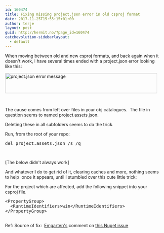 ```yaml
---
id: 160474
title: Fixing missing project.json error in old csproj format
date: 2017-11-25T15:55:15+01:00
author: terje
layout: post
guid: http://hermit.no/?page_id=160474
catchevolution-sidebarlayout:
  - default
---
```

When moving between old and new csproj formats, and back again when it doesn't work, I have several times ended with a project.json error looking like this:

<a href="http://hermit.no/wp-content/uploads/2017/11/pjson.png" target="_blank" rel="noopener"><img class="wp-image-160475 size-full" src="http://hermit.no/wp-content/uploads/2017/11/pjson.png" alt="project.json error message" width="492" height="65" /></a>

&nbsp;

The cause comes from left over files in your obj catalogues.  The file in question seems to named project.assets.json.

Deleting these in all subfolders seems to do the trick.

Run, from the root of your repo:
<pre>del project.assets.json /s /q</pre>
&nbsp;

[The below didn't always work]

And whatever I do to get rid of it, clearing caches and more, nothing seems to help  once it appears, until I stumbled over this cute little trick:

For the project which are affected, add the following snippet into your csproj file.
<pre>&lt;<span class="pl-ent">PropertyGroup</span>&gt;
  &lt;<span class="pl-ent">RuntimeIdentifiers</span>&gt;win&lt;/<span class="pl-ent">RuntimeIdentifiers</span>&gt;
&lt;/<span class="pl-ent">PropertyGroup</span>&gt;

</pre>
Ref: Source of fix:  <a href="https://github.com/emgarten" target="_blank" rel="noopener">Emgarten's</a> comment on <a href="https://github.com/NuGet/Home/issues/4163" target="_blank" rel="noopener">this Nuget issue</a>